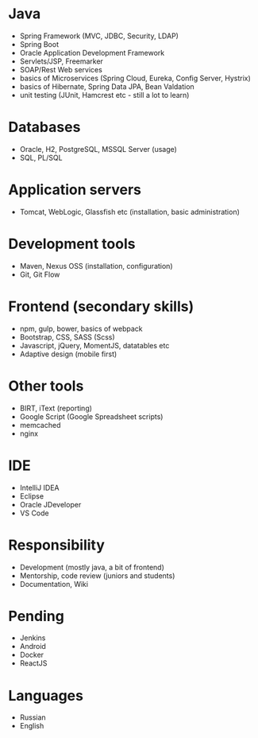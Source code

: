 # Java
- Spring Framework (MVC, JDBC, Security, LDAP)
- Spring Boot
- Oracle Application Development Framework
- Servlets/JSP, Freemarker
- SOAP/Rest Web services
- basics of Microservices (Spring Cloud, Eureka, Config Server, Hystrix)
- basics of Hibernate, Spring Data JPA, Bean Valdation
- unit testing (JUnit, Hamcrest etc - still a lot to learn)

# Databases
- Oracle, H2, PostgreSQL, MSSQL Server (usage)
- SQL, PL/SQL

# Application servers
- Tomcat, WebLogic, Glassfish etc (installation, basic administration)

# Development tools
- Maven, Nexus OSS (installation, configuration)
- Git, Git Flow

# Frontend (secondary skills)
- npm, gulp, bower, basics of webpack
- Bootstrap, CSS, SASS (Scss)
- Javascript, jQuery, MomentJS, datatables etc
- Adaptive design (mobile first) 

# Other tools
- BIRT, iText (reporting)
- Google Script (Google Spreadsheet scripts)
- memcached
- nginx

# IDE
- IntelliJ IDEA
- Eclipse
- Oracle JDeveloper
- VS Code

# Responsibility
- Development (mostly java, a bit of frontend)
- Mentorship, code review (juniors and students)
- Documentation, Wiki

# Pending
- Jenkins
- Android
- Docker
- ReactJS

# Languages
- Russian
- English
